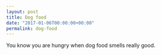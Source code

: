 ```yaml
---
layout: post
title: Dog food
date: "2017-01-06T00:00:00+00:00"
permalink: dog-food
---
```


You know you are hungry when dog food smells really good.
